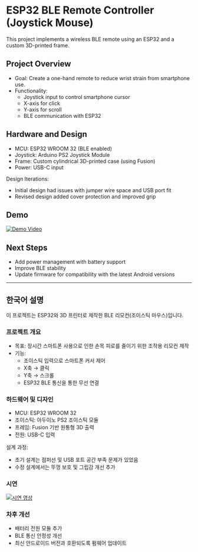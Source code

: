 # ESP32 BLE Remote Controller (Joystick Mouse)

This project implements a wireless BLE remote using an ESP32 and a custom 3D-printed frame.  

## Project Overview
- Goal: Create a one-hand remote to reduce wrist strain from smartphone use.
- Functionality:
  - Joystick input to control smartphone cursor
  - X-axis for click
  - Y-axis for scroll
  - BLE communication with ESP32

## Hardware and Design
- MCU: ESP32 WROOM 32 (BLE enabled)
- Joystick: Arduino PS2 Joystick Module
- Frame: Custom cylindrical 3D-printed case (using Fusion)
- Power: USB-C input

Design Iterations:
- Initial design had issues with jumper wire space and USB port fit
- Revised design added cover protection and improved grip

## Demo
[![Demo Video](https://img.youtube.com/vi/v4lBZTQJYww/0.jpg)](https://youtu.be/v4lBZTQJYww)

## Next Steps
- Add power management with battery support
- Improve BLE stability
- Update firmware for compatibility with the latest Android versions

---

## 한국어 설명

이 프로젝트는 ESP32와 3D 프린터로 제작한 BLE 리모컨(조이스틱 마우스)입니다.  

### 프로젝트 개요
- 목표: 장시간 스마트폰 사용으로 인한 손목 피로를 줄이기 위한 조작용 리모컨 제작
- 기능:
  - 조이스틱 입력으로 스마트폰 커서 제어
  - X축 → 클릭
  - Y축 → 스크롤
  - ESP32 BLE 통신을 통한 무선 연결

### 하드웨어 및 디자인
- MCU: ESP32 WROOM 32  
- 조이스틱: 아두이노 PS2 조이스틱 모듈
- 프레임: Fusion 기반 원통형 3D 출력  
- 전원: USB-C 입력  

설계 과정:  
- 초기 설계는 점퍼선 및 USB 포트 공간 부족 문제가 있었음  
- 수정 설계에서는 뚜껑 보호 및 그립감 개선 추가  


### 시연
[![시연 영상](https://img.youtube.com/vi/v4lBZTQJYww/0.jpg)](https://youtu.be/v4lBZTQJYww)


### 차후 개선
- 배터리 전원 모듈 추가  
- BLE 통신 안정성 개선  
- 최신 안드로이드 버전과 호환되도록 펌웨어 업데이트   
